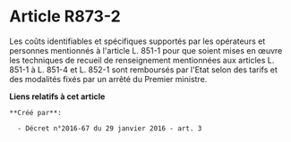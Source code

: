 # Article R873-2

Les coûts identifiables et spécifiques supportés par les opérateurs et personnes mentionnés à l'article L. 851-1 pour que
soient mises en œuvre les techniques de recueil de renseignement mentionnées aux articles L. 851-1 à L. 851-4 et L. 852-1
sont remboursés par l'Etat selon des tarifs et des modalités fixés par un arrêté du Premier ministre.

**Liens relatifs à cet article**

	**Créé par**:

	  - Décret n°2016-67 du 29 janvier 2016 - art. 3
